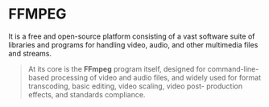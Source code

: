 # FFMPEG
It is a free and open-source platform consisting of a vast
software suite of libraries and programs for handling video, audio, and other
multimedia files and streams. 
> At its core is the **FFmpeg** program itself,
designed for command-line-based processing of video and audio files, and
widely used for format transcoding, basic editing, video scaling, video post-
production effects, and standards compliance.


